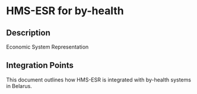 # HMS-ESR for by-health

## Description

Economic System Representation

## Integration Points

This document outlines how HMS-ESR is integrated with by-health systems in Belarus.

